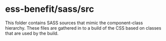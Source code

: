 # ess-benefit/sass/src

This folder contains SASS sources that mimic the component-class hierarchy. These files
are gathered in to a build of the CSS based on classes that are used by the build.
